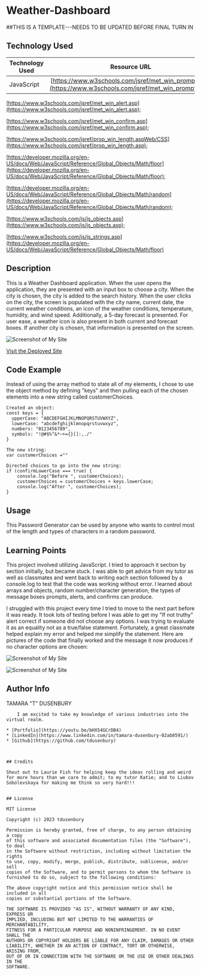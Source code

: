 # Weather-Dashboard


##THIS IS A TEMPLATE---NEEDS TO BE UPDATED BEFORE FINAL TURN IN


## Technology Used 

| Technology Used         | Resource URL           | 
| ------------- |:-------------:| 
| JavaScript | [https://www.w3schools.com/jsref/met_win_prompt.asp](https://www.w3schools.com/jsref/met_win_prompt.asp);  

[https://www.w3schools.com/jsref/met_win_alert.asp](https://www.w3schools.com/jsref/met_win_alert.asp);

 [https://www.w3schools.com/jsref/met_win_confirm.asp](https://www.w3schools.com/jsref/met_win_confirm.asp); 
 
 [https://www.w3schools.com/jsref/prop_win_length.aspWeb/CSS](https://www.w3schools.com/jsref/prop_win_length.asp); 
 
 [https://developer.mozilla.org/en-US/docs/Web/JavaScript/Reference/Global_Objects/Math/floor](https://developer.mozilla.org/en-US/docs/Web/JavaScript/Reference/Global_Objects/Math/floor); 
 
 [https://developer.mozilla.org/en-US/docs/Web/JavaScript/Reference/Global_Objects/Math/random](https://developer.mozilla.org/en-US/docs/Web/JavaScript/Reference/Global_Objects/Math/random); 
 
 [https://www.w3schools.com/js/js_objects.asp](https://www.w3schools.com/js/js_objects.asp); 
 
 
 [https://www.w3schools.com/js/js_strings.asp](https://developer.mozilla.org/en-US/docs/Web/JavaScript/Reference/Global_Objects/Math/floor)

## Description 

This is a Weather Dashboard application. When the user opens the application, they are presented with an input box to choose a city. When the city is chosen, the city is added to the search history. When the user clicks on the city, the screen is populated with the city name, current date, the current weather conditions, an icon of the weather conditions, temperature, humidity, and wind speed. Additionally, a 5-day forecast is presented. For user ease, a weather icon is also present in both current and forecast boxes. If another city is chosen, that information is presented on the screen.


![Screenshot of My Site](images/PG%20Site.PNG)




[Visit the Deployed Site](https://tdusenbury.github.io/Password-Generator-Project/)


## Code Example

Instead of using the array method to state all of my elements, I chose to use the object method by defining "keys" and then pulling each of the chosen elements into a new string called customerChoices.

```
Created an object:
const keys = {
  upperCase: "ABCDEFGHIJKLMNOPQRSTUVWXYZ",
  lowerCase: "abcdefghijklmnopqrstuvwxyz",
  numbers: "0123456789",
  symbols: "!@#$%^&*~+={}[]:,./"
}

The new string:
var customerChoices =""

Directed choices to go into the new string:
if (confirmLowerCase === true) {
    console.log("Before ", customerChoices);
    customerChoices = customerChoices + keys.lowerCase;
    console.log("After ", customerChoices);
}
```


## Usage 

This Password Generator can be used by anyone who wants to control most of the length and types of characters in a random password.


## Learning Points 

This project involved utilizing JavaScript. I tried to approach it section by section initially, but became stuck. I was able to get advice from my tutor as well as classmates and went back to writing each section followed by a console.log to test that the code was working without error. I learned about arrays and objects, random number/character generation, the types of message boxes prompts, alerts, and confirms can produce.

I struggled with this project every time I tried to move to the next part before it was ready. It took lots of testing before I was able to get my "If not truthy" alert correct if someone did not choose any options. I was trying to evaluate it as an equality not as a true/false statement.
Fortunately, a great classmate helped explain my error and helped me simplify the statement.
Here are pictures of the code that finally worked and the message it now produces if no character options are chosen:

![Screenshot of My Site](images/Code%20if%20No%20Choices.PNG)


![Screenshot of My Site](images/No%20Choices%20Made%20Message.PNG)

## Author Info


TAMARA "T" DUSENBURY
```
    I am excited to take my knowledge of various industries into the virtual realm.

* [Portfolio](https://youtu.be/bHX54GCrDB4)
* [LinkedIn](https://www.linkedin.com/in/tamara-dusenbury-02ab8591/)
* [Github](https://github.com/tdusenbury)
```
```


## Credits

Shout out to Laurie Fish for helping keep the ideas rolling and weird for more hours than we care to admit; to my tutor Katie; and to Liubov Sobolevskaya for making me think so very hard!!!


## License

MIT License

Copyright (c) 2023 tdusenbury

Permission is hereby granted, free of charge, to any person obtaining a copy
of this software and associated documentation files (the "Software"), to deal
in the Software without restriction, including without limitation the rights
to use, copy, modify, merge, publish, distribute, sublicense, and/or sell
copies of the Software, and to permit persons to whom the Software is
furnished to do so, subject to the following conditions:

The above copyright notice and this permission notice shall be included in all
copies or substantial portions of the Software.

THE SOFTWARE IS PROVIDED "AS IS", WITHOUT WARRANTY OF ANY KIND, EXPRESS OR
IMPLIED, INCLUDING BUT NOT LIMITED TO THE WARRANTIES OF MERCHANTABILITY,
FITNESS FOR A PARTICULAR PURPOSE AND NONINFRINGEMENT. IN NO EVENT SHALL THE
AUTHORS OR COPYRIGHT HOLDERS BE LIABLE FOR ANY CLAIM, DAMAGES OR OTHER
LIABILITY, WHETHER IN AN ACTION OF CONTRACT, TORT OR OTHERWISE, ARISING FROM,
OUT OF OR IN CONNECTION WITH THE SOFTWARE OR THE USE OR OTHER DEALINGS IN THE
SOFTWARE.
